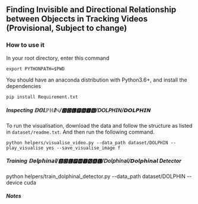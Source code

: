 ## Finding Invisible and Directional Relationship between Objeccts in Tracking Videos (Provisional, Subject to change)


### How to use it
In your root directory, enter this command
```
export PYTHONPATH=$PWD
```

You should have an anaconda distribution with Python3.6+, and install the dependencies
```
pip install Requirement.txt
```
##### Inspecting 𝔻𝕆𝕃ℙℍ𝕀ℕ/🅳🅾🅻🅿🅷🅸🅽/𝘋𝘖𝘓𝘗𝘏𝘐𝘕/𝘿𝙊𝙇𝙋𝙃𝙄𝙉

To run the visualisation, download the data and follow the structure as listed in `dataset/readme.txt`. And then run the following command.
```
python helpers/visualise_video.py --data_path dataset/DOLPHIN --play_visualise yes --save_visualise_image f
```

##### Training 𝔻𝕠𝕝𝕡𝕙𝕚𝕟𝕒𝕝/🅳🅾🅻🅿🅷🅸🅽🅰🅻/𝘋𝘰𝘭𝘱𝘩𝘪𝘯𝘢𝘭/𝘿𝙤𝙡𝙥𝙝𝙞𝙣𝙖𝙡 Detector   

python helpers/train_dolphinal_detector.py --data_path dataset/DOLPHIN --device cuda

##### Notes
